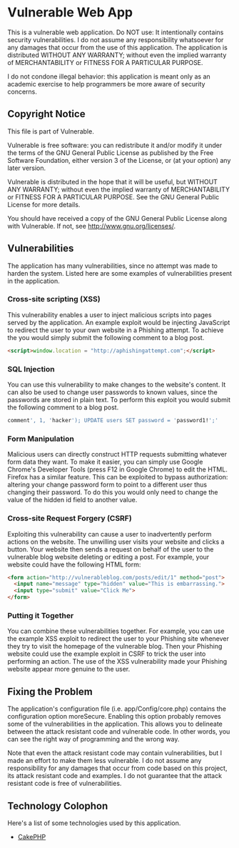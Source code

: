 # Vulnerable Web App
This is a vulnerable web application. Do NOT use: It intentionally contains
security vulnerabilities. I do not assume any responsibility whatsoever for any
damages that occur from the use of this application. The application is
distributed WITHOUT ANY WARRANTY; without even the implied warranty of
MERCHANTABILITY or FITNESS FOR A PARTICULAR PURPOSE.

I do not condone illegal behavior: this application is meant only as an academic
exercise to help programmers be more aware of security concerns.

## Copyright Notice
This file is part of Vulnerable.

Vulnerable is free software: you can redistribute it and/or modify
it under the terms of the GNU General Public License as published by
the Free Software Foundation, either version 3 of the License, or
(at your option) any later version.

Vulnerable is distributed in the hope that it will be useful,
but WITHOUT ANY WARRANTY; without even the implied warranty of
MERCHANTABILITY or FITNESS FOR A PARTICULAR PURPOSE.  See the
GNU General Public License for more details.

You should have received a copy of the GNU General Public License
along with Vulnerable.  If not, see <http://www.gnu.org/licenses/>.

## Vulnerabilities
The application has many vulnerabilities, since no attempt was made to harden
the system. Listed here are some examples of vulnerabilities present in the
application.

### Cross-site scripting (XSS)
This vulnerability enables a user to inject malicious scripts into pages served
by the application. An example exploit would be injecting JavaScript to redirect
the user to your own website in a Phishing attempt. To achieve the you would
simply submit the following comment to a blog post.
```html
<script>window.location = "http://aphishingattempt.com";</script>
```

### SQL Injection
You can use this vulnerability to make changes to the website's content. It can
also be used to change user passwords to known values, since the passwords are
stored in plain text. To perform this exploit you would submit the following
comment to a blog post.
```sql
comment', 1, 'hacker'); UPDATE users SET password = 'password1!';'
```

### Form Manipulation
Malicious users can directly construct HTTP requests submitting whatever form
data they want. To make it easier, you can simply use Google Chrome's Developer
Tools (press F12 in Google Chrome) to edit the HTML. Firefox has a similar
feature. This can be exploited to bypass authorization: altering your change
password form to point to a different user thus changing their password. To do
this you would only need to change the value of the hidden id field to another
value.

### Cross-site Request Forgery (CSRF)
Exploiting this vulnerability can cause a user to inadvertently perform actions
on the website. The unwilling user visits your website and clicks a button. Your
website then sends a request on behalf of the user to the vulnerable blog
website deleting or editing a post. For example, your website could have the
following HTML form:
```html
<form action="http://vulnerableblog.com/posts/edit/1" method="post">
  <input name="message" type="hidden" value="This is embarrassing.">
  <input type="submit" value="Click Me">
</form>
```

### Putting it Together
You can combine these vulnerabilities together. For example, you can use the
example XSS exploit to redirect the user to your Phishing site whenever they
try to visit the homepage of the vulnerable blog. Then your Phishing website
could use the example exploit in CSRF to trick the user into performing an
action. The use of the XSS vulnerability made your Phishing website appear more
genuine to the user.

## Fixing the Problem
The application's configuration file (i.e. app/Config/core.php) contains the
configuration option moreSecure. Enabling this option probably removes some of
the vulnerabilities in the application. This allows you to delineate between the
attack resistant code and vulnerable code. In other words, you can see the right
way of programming and the wrong way.

Note that even the attack resistant code may contain vulnerabilities, but I made
an effort to make them less vulnerable. I do not assume any responsibility for
any damages that occur from code based on this project, its attack resistant
code and examples. I do not guarantee that the attack resistant code is free
of vulnerabilities.

## Technology Colophon
Here's a list of some technologies used by this application.
* [CakePHP](http://cakephp.org)
